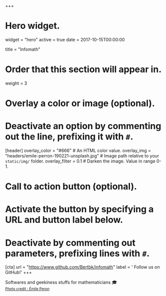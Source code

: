 +++
# Hero widget.
widget = "hero"
active = true
date = 2017-10-15T00:00:00

title = "Infomath"

# Order that this section will appear in.
weight = 3

# Overlay a color or image (optional).
#   Deactivate an option by commenting out the line, prefixing it with `#`.
[header]
  overlay_color = "#666"  # An HTML color value.
  overlay_img = "headers/emile-perron-190221-unsplash.jpg"  # Image path relative to your `static/img/` folder.
  overlay_filter = 0.1  # Darken the image. Value in range 0-1.

# Call to action button (optional).
#   Activate the button by specifying a URL and button label below.
#   Deactivate by commenting out parameters, prefixing lines with `#`.
[cta]
  url = "https://www.github.com/Bertbk/infomath"
  label = '<i class="fab fa-github"></i> Follow us on GitHub!'
+++

Softwares and geekiness stuffs for mathematicians :mortar_board:
<br>
<small><a id="academic-release" href="https://unsplash.com/photos/xrVDYZRGdw4">Photo credit : Émile Peron</a></small>
<br><br>

